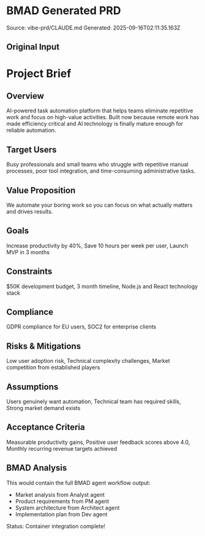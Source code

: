 # BMAD Generated PRD

Source: vibe-prd/CLAUDE.md
Generated: 2025-09-16T02:11:35.163Z

## Original Input
# Project Brief

## Overview
AI-powered task automation platform that helps teams eliminate repetitive work and focus on high-value activities. Built now because remote work has made efficiency critical and AI technology is finally mature enough for reliable automation.

## Target Users
Busy professionals and small teams who struggle with repetitive manual processes, poor tool integration, and time-consuming administrative tasks.

## Value Proposition
We automate your boring work so you can focus on what actually matters and drives results.

## Goals
Increase productivity by 40%, Save 10 hours per week per user, Launch MVP in 3 months

## Constraints
$50K development budget, 3 month timeline, Node.js and React technology stack

## Compliance
GDPR compliance for EU users, SOC2 for enterprise clients

## Risks & Mitigations
Low user adoption risk, Technical complexity challenges, Market competition from established players

## Assumptions
Users genuinely want automation, Technical team has required skills, Strong market demand exists

## Acceptance Criteria
Measurable productivity gains, Positive user feedback scores above 4.0, Monthly recurring revenue targets achieved

## BMAD Analysis
This would contain the full BMAD agent workflow output:
- Market analysis from Analyst agent
- Product requirements from PM agent
- System architecture from Architect agent
- Implementation plan from Dev agent

Status: Container integration complete!
